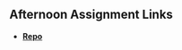 ## Afternoon Assignment Links

* **[Repo](https://github.com/masonspacestation/<ASSIGNMENT_REPO>)**

